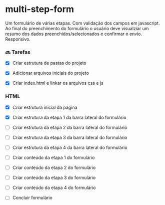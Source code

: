 # multi-step-form
Um formulário de várias etapas. Com validação dos campos em javascript. Ao final do preenchimento do formulário o usuário deve visualziar um resumo dos dados preenchidos/selecionados e confirmar o envio. Responsivo.


### :soon: Tarefas 

- [X] Criar estrutura de pastas do projeto
- [X] Adicionar arquivos iniciais do projeto
- [X] Criar index.html e linkar os arquivos css e js


### HTML

- [X] Criar estrutura inicial da página
- [X] Criar estrutura da etapa 1 da barra lateral do formulário
- [ ] Criar estrutura da etapa 2 da barra lateral do formulário
- [ ] Criar estrutura da etapa 3 da barra lateral do formulário
- [ ] Criar estrutura da etapa 4 da barra lateral do formulário
- [ ] Criar conteúdo da etapa 1 do formulário
- [ ] Criar conteúdo da etapa 2 do formulário
- [ ] Criar conteúdo da etapa 3 do formulário
- [ ] Criar conteúdo da etapa 4 do formulário
- [ ] Concluir formulário 
 